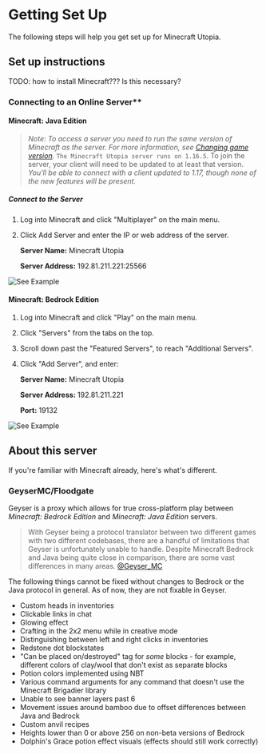 # Getting Set Up

The following steps will help you get set up for Minecraft Utopia.

## Set up instructions

TODO: how to install Minecraft??? Is this necessary?

### Connecting to an Online Server**

#### Minecraft: Java Edition

> *Note: To access a server you need to run the same version of Minecraft as the server. For more information, see [Changing game version](https://help.minecraft.net/hc/en-us/articles/360034754852-Changing-game-versions-).*
`The Minecraft Utopia server runs on 1.16.5`. To join the server, your client will need to be updated to at least that version.
*You'll be able to connect with a client updated to 1.17, though none of the new features will be present.*


##### Connect to the Server

1. Log into Minecraft and click "Multiplayer" on the main menu.  

2. Click Add Server and enter the IP or web address of the server.

      **Server Name:** Minecraft Utopia

      **Server Address:** 192.81.211.221:25566

![See Example](https://user-images.githubusercontent.com/54556405/123692677-1b662280-d825-11eb-892b-c5c1bfa692df.png?raw=true)



#### Minecraft: Bedrock Edition

1. Log into Minecraft and click "Play" on the main menu.
2. Click "Servers" from the tabs on the top.
3. Scroll down past the "Featured Servers", to reach "Additional Servers".
4. Click "Add Server", and enter:

      **Server Name:** Minecraft Utopia

      **Server Address:** 192.81.211.221

      **Port:** 19132

![See Example](https://user-images.githubusercontent.com/54556405/123692297-a7c41580-d824-11eb-9af2-da2efdd33a1a.PNG?raw=true)




## About this server

If you're familiar with Minecraft already, here's what's different.

### GeyserMC/Floodgate

Geyser is a proxy which allows for true cross-platform play between *Minecraft: Bedrock Edition* and *Minecraft: Java Edition* servers.

> With Geyser being a protocol translator between two different games with two different codebases, there are a handful of limitations that Geyser is unfortunately unable to handle. Despite Minecraft Bedrock and Java being quite close in comparison, there are some vast differences in many areas. [@Geyser_MC](https://github.com/GeyserMC/Geyser)

The following things cannot be fixed without changes to Bedrock or the Java protocol in general. As of now, they are not fixable in Geyser.

- Custom heads in inventories
- Clickable links in chat
- Glowing effect
- Crafting in the 2x2 menu while in creative mode
- Distinguishing between left and right clicks in inventories
- Redstone dot blockstates
- "Can be placed on/destroyed" tag for *some* blocks - for example, different colors of clay/wool that don't exist as separate blocks
- Potion colors implemented using NBT
- Various command arguments for any command that doesn't use the Minecraft Brigadier library
- Unable to see banner layers past 6
- Movement issues around bamboo due to offset differences between Java and Bedrock
- Custom anvil recipes
- Heights lower than 0 or above 256 on non-beta versions of Bedrock
- Dolphin's Grace potion effect visuals (effects should still work correctly)
